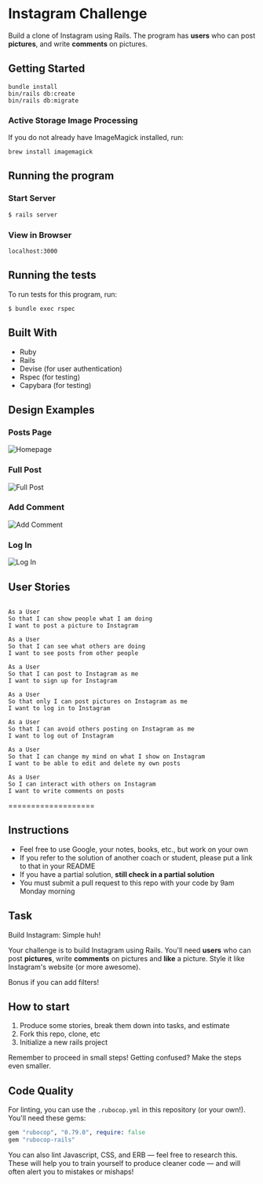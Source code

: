 # Instagram Challenge

Build a clone of Instagram using Rails. The program has **users** who can post **pictures**, and write **comments** on pictures.

## Getting Started

```
bundle install
bin/rails db:create
bin/rails db:migrate
```

### Active Storage Image Processing
If you do not already have ImageMagick installed, run:

```brew install imagemagick```

## Running the program

### Start Server

```sh
$ rails server
```

### View in Browser

```
localhost:3000
```

## Running the tests

To run tests for this program, run:

```
$ bundle exec rspec
```

## Built With

* Ruby
* Rails
* Devise (for user authentication)
* Rspec (for testing)
* Capybara (for testing)

## Design Examples
### Posts Page
![Homepage](./public/screenshots/instagram_home.png)

### Full Post
![Full Post](./public/screenshots/instagram-full-post.png)

### Add Comment
![Add Comment](./public/screenshots/instagram-add-comment.png)

### Log In
![Log In](./public/screenshots/instagram-log-in.png)

## User Stories

```

As a User
So that I can show people what I am doing  
I want to post a picture to Instagram

As a User
So that I can see what others are doing  
I want to see posts from other people

As a User
So that I can post to Instagram as me
I want to sign up for Instagram

As a User
So that only I can post pictures on Instagram as me
I want to log in to Instagram

As a User
So that I can avoid others posting on Instagram as me
I want to log out of Instagram

As a User
So that I can change my mind on what I show on Instagram
I want to be able to edit and delete my own posts

As a User
So I can interact with others on Instagram
I want to write comments on posts

```

===================

## Instructions

* Feel free to use Google, your notes, books, etc., but work on your own
* If you refer to the solution of another coach or student, please put a link to that in your README
* If you have a partial solution, **still check in a partial solution**
* You must submit a pull request to this repo with your code by 9am Monday morning

## Task

Build Instagram: Simple huh!

Your challenge is to build Instagram using Rails. You'll need **users** who can post **pictures**, write **comments** on pictures and **like** a picture. Style it like Instagram's website (or more awesome).

Bonus if you can add filters!

## How to start

1. Produce some stories, break them down into tasks, and estimate
2. Fork this repo, clone, etc
3. Initialize a new rails project

Remember to proceed in small steps! Getting confused? Make the steps even smaller.

## Code Quality

For linting, you can use the `.rubocop.yml` in this repository (or your own!).
You'll need these gems:

```ruby
gem "rubocop", "0.79.0", require: false
gem "rubocop-rails"
```

You can also lint Javascript, CSS, and ERB — feel free to research this. These
will help you to train yourself to produce cleaner code — and will often alert
you to mistakes or mishaps!

